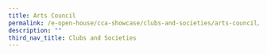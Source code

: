 ```yaml
---
title: Arts Council
permalink: /e-open-house/cca-showcase/clubs-and-societies/arts-council/
description: ""
third_nav_title: Clubs and Societies
---
```

